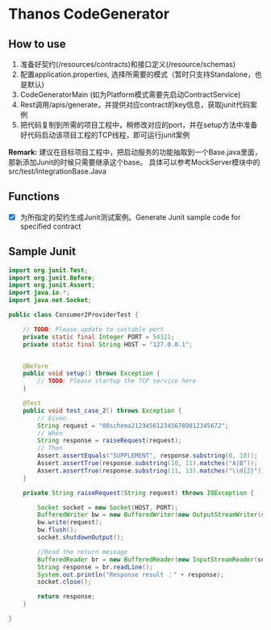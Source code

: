 # Thanos CodeGenerator

## How to use

1. 准备好契约(/resources/contracts)和接口定义(/resource/schemas)
2. 配置application.properties, 选择所需要的模式（暂时只支持Standalone，也是默认)
3. CodeGeneratorMain (如为Platform模式需要先启动ContractService)
4. Rest调用/apis/generate，并提供对应contract的key信息，获取junit代码案例
5. 把代码复制到所需的项目工程中，稍修改对应的port，并在setup方法中准备好代码启动该项目工程的TCP线程，即可运行junit案例

**Remark:** 建议在目标项目工程中，把启动服务的功能抽取到一个Base.java里面，那新添加Junit的时候只需要继承这个base。 具体可以参考MockServer模块中的src/test/IntegrationBase.Java


## Functions
* [x] 为所指定的契约生成Junit测试案例。Generate Junit sample code for specified contract


## Sample Junit

``` Java
import org.junit.Test;
import org.junit.Before;
import org.junit.Assert;
import java.io.*;
import java.net.Socket;

public class Consumer2ProviderTest {

    // TODO: Please update to suitable port
    private static final Integer PORT = 54321;
    private static final String HOST = "127.0.0.1";


    @Before
    public void setup() throws Exception {
        // TODO: Please startup the TCP service here
    }

    @Test
    public void test_case_2() throws Exception {
        // Given
        String request = "00schema2123456123456789012345672";
        // When
        String response = raiseRequest(request);
        // Then
        Assert.assertEquals("SUPPLEMENT", response.substring(0, 10));
        Assert.assertTrue(response.substring(10, 11).matches("A|B"));
        Assert.assertTrue(response.substring(11, 13).matches("\\d{2}"));
    }

    private String raiseRequest(String request) throws IOException {

        Socket socket = new Socket(HOST, PORT);
        BufferedWriter bw = new BufferedWriter(new OutputStreamWriter(socket.getOutputStream()));
        bw.write(request);
        bw.flush();
        socket.shutdownOutput();

        //Read the return message
        BufferedReader br = new BufferedReader(new InputStreamReader(socket.getInputStream()));
        String response = br.readLine();
        System.out.println("Response result ：" + response);
        socket.close();

        return response;
    }

}

```

